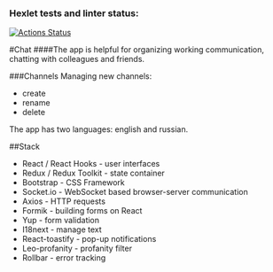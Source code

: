 ### Hexlet tests and linter status:
[![Actions Status](https://github.com/yonamin/frontend-project-12/actions/workflows/hexlet-check.yml/badge.svg)](https://github.com/yonamin/frontend-project-12/actions)

#Chat
####The app is helpful for organizing working communication, chatting with colleagues and friends.

###Channels
Managing new channels:
- create
- rename
- delete


The app has two languages: english and russian.

##Stack
- React / React Hooks - user interfaces
- Redux / Redux Toolkit - state container
- Bootstrap - CSS Framework
- Socket.io - WebSocket based browser-server communication
- Axios - HTTP requests
- Formik - building forms on React
- Yup - form validation
- I18next - manage text
- React-toastify - pop-up notifications
- Leo-profanity - profanity filter
- Rollbar - error tracking
